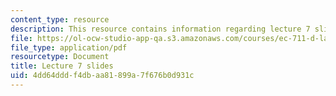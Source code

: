 ```yaml
---
content_type: resource
description: This resource contains information regarding lecture 7 slides.
file: https://ol-ocw-studio-app-qa.s3.amazonaws.com/courses/ec-711-d-lab-energy-spring-2011/4dd64dddf4dbaa81899a7f676b0d931c_MITEC_711S11_lec07.pdf
file_type: application/pdf
resourcetype: Document
title: Lecture 7 slides
uid: 4dd64ddd-f4db-aa81-899a-7f676b0d931c
---
```

